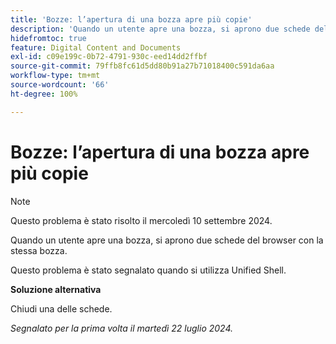 ```yaml
---
title: 'Bozze: l’apertura di una bozza apre più copie'
description: 'Quando un utente apre una bozza, si aprono due schede del browser con la stessa bozza. '
hidefromtoc: true
feature: Digital Content and Documents
exl-id: c09e199c-0b72-4791-930c-eed14dd2ffbf
source-git-commit: 79ffb8fc61d5dd80b91a27b71018400c591da6aa
workflow-type: tm+mt
source-wordcount: '66'
ht-degree: 100%

---
```


# Bozze: l’apertura di una bozza apre più copie

>[!NOTE]
>
>Questo problema è stato risolto il mercoledì 10 settembre 2024.

Quando un utente apre una bozza, si aprono due schede del browser con la stessa bozza.

Questo problema è stato segnalato quando si utilizza Unified Shell.

**Soluzione alternativa**

Chiudi una delle schede.

_Segnalato per la prima volta il martedì 22 luglio 2024._
